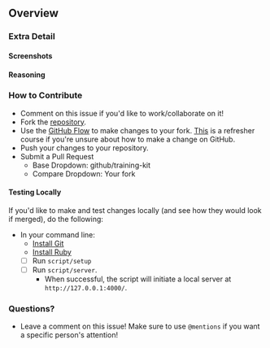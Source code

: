## Overview

<!-- One to two sentence description of the issue you are encountering or trying to solve. -->

### Extra Detail

<!-- Please include any additional details that may be helpful in understanding the issue. -->
#### Screenshots

<!-- If bug fix, please upload images of the error to better showcase the problem. -->

#### Reasoning

<!-- If new idea or direction, please create a checklist of proposed ideas or next steps. [Example](https://github.com/github/training-kit/issues/415). -->

### How to Contribute

- Comment on this issue if you'd like to work/collaborate on it!
- Fork the [repository](https://github.com/github/training-kit).
- Use the [GitHub Flow](https://guides.github.com/introduction/flow/) to make changes to your fork. [This](https://github.com/skills/introduction-to-github) is a refresher course if you're unsure about how to make a change on GitHub.
- Push your changes to your repository.
- Submit a Pull Request
  - Base Dropdown: github/training-kit
  - Compare Dropdown: Your fork

#### Testing Locally

If you'd like to make and test changes locally (and see how they would look if merged), do the following:

- In your command line:
  - [Install Git](https://git-scm.com/)
  - [Install Ruby](https://www.ruby-lang.org/en/documentation/installation/)
  - [ ] Run `script/setup`
  - [ ] Run `script/server`.
    - When successful, the script will initiate a local server at `http://127.0.0.1:4000/`.

### Questions?

- Leave a comment on this issue! Make sure to use `@mentions` if you want a specific person's attention!
